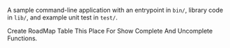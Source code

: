 A sample command-line application with an entrypoint in `bin/`, library code
in `lib/`, and example unit test in `test/`.


Create RoadMap Table This Place For Show Complete And Uncomplete Functions.
